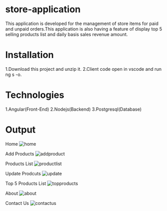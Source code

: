 # store-application
This application is developed for the management of store items for paid and unpaid orders.This application is also having a feature of display top 5 selling products list and daily basis sales revenue amount.

# Installation
1.Download this project and unzip it.
2.Client code open in vscode and run ng s -o.

# Technologies
1.Angular(Front-End)
2.Nodejs(Backend)
3.Postgresql(Database)

# Output
Home
![home](https://github.com/govindpal5101999/Shope-Application/assets/108825404/b738e4c0-8f82-4089-a688-a268f48ad50f)

Add Products
![addproduct](https://github.com/govindpal5101999/Shope-Application/assets/108825404/e162cf45-7ffd-4c9c-b91a-53e6c313a05c)

Products List
![productlist](https://github.com/govindpal5101999/Shope-Application/assets/108825404/b386e785-7483-4e1a-841e-316677b7afca)

Update Prodcuts
![update](https://github.com/govindpal5101999/Shope-Application/assets/108825404/4f630641-c145-4925-8219-1d6a35d82156)

Top 5 Products List
![topproducts](https://github.com/govindpal5101999/Shope-Application/assets/108825404/eabd42c7-c499-4aac-9218-8aab2f4e9c2c)

About
![about](https://github.com/govindpal5101999/Shope-Application/assets/108825404/57b44e7a-913a-4e3b-a4b4-72ea04473a51)

Contact Us
![contactus](https://github.com/govindpal5101999/Shope-Application/assets/108825404/e52c5976-8f12-4bb7-ab16-a882c3b70b91)
